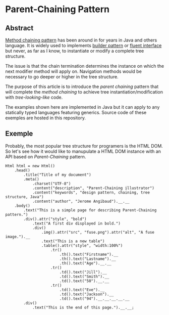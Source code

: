# Parent-Chaining Pattern

## Abstract

[Method chaining pattern](https://martinfowler.com/dslCatalog/methodChaining.html) has been around in 
for years in Java and others language. It is widely used to implements [builder pattern](https://martinfowler.com/dslCatalog/constructionBuilder.html) 
or [fluent interface](https://martinfowler.com/bliki/FluentInterface.html)
but never, as far as I know, to instantiate or modify a complete tree structure.

The issue is that the chain termination determines the instance on which the next modifier method will apply on.
Navigation methods would be necessary to go deeper or higher in the tree structure. 

The purpose of this article is to introduce the *parent chaining* pattern that will complete the *method chaining* to 
achieve tree instantiation/modification with *tree-looking-like* code. 

The examples shown here are implemented in Java but it can apply to any statically typed languages featuring generics. 
Source code of these exemples are hosted in this repository.

## Exemple

Probably, the most popular tree structure for programers is the HTML DOM. So let's see how it would like to manupulate 
a HTML DOM instance with an API based on *Parent-Chaining* pattern.

```
Html html = new Html()
    .head()
        .title("Title of my document")
        .meta()
            .charset("UTF-8")
            .content("description", "Parent-Chaining illustrator")
            .content("keywords", "design pattern, chaining, tree structure, Java")
            .content("author", "Jerome Angibaud").__.__
    .body()
        .text("This is a simple page for describing Parent-Chaining pattern.")
        .div().attr("style", "bold")
            .text("A first div displayed in bold.")
            .div()
                .img().attr("src", "fuse.png").attr("alt", "A fuse image.").__
                .text("This is a new table")
                .table().attr("style", "width:100%")
                    .tr()
                        .th().text("Firstname").__
                        .th().text("Lastname").__
                        .th().text("Age").__.__
                    .tr()
                        .td().text("Jill").__
                        .td().text("Smith").__
                        .td().text("50").__.__
                    .tr()
                        .td().text("Eve").__
                        .td().text("Jackson").__
                        .td().text("94").__.__.__.__.__
        .div()
            .text("This is the end of this page.").__.__;
```
